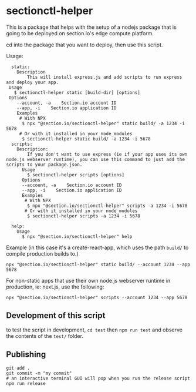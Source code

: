 # sectionctl-helper

This is a package that helps with the setup of a nodejs package that is going to be deployed on section.io's edge compute platform.

cd into the package that you want to deploy, then use this script.

Usage:

```
  static:
    Description
        This will install express.js and add scripts to run express and deploy your app.
 Usage
   $ sectionctl-helper static [build-dir] [options]
 Options
    --account, -a    Section.io account ID
    --app, -i    Section.io application ID
    Examples
     # With NPX
      $ npx "@section.io/sectionctl-helper" static build/ -a 1234 -i 5678
     # Or with it installed in your node_modules
      $ sectionctl-helper static build/ -a 1234 -i 5678
  scripts:
    Description:
        If you don't want to use express (ie if your app uses its own node.js webserver runtime), you can use this command to just add the scripts to your package.json.
      Usage
        $ sectionctl-helper scripts [options]
      Options
      --account, -a    Section.io account ID
      --app, -i    Section.io application ID
      Examples
       # With NPX
        $ npx "@section.io/sectionctl-helper" scripts -a 1234 -i 5678
       # Or with it installed in your node_modules
        $ sectionctl-helper scripts -a 1234 -i 5678

  help:
    Usage
      $ npx "@section.io/sectionctl-helper" help
```

Example (in this case it's a create-react-app, which uses the path `build/` to compile production builds to.)

```
npx "@section.io/sectionctl-helper" static build/ --account 1234 --app 5678
```

For non-static apps that use their own node.js webserver runtime in production, ie: next.js, use the following:

```
npx "@section.io/sectionctl-helper" scripts --account 1234 --app 5678
```

## Development of this script

to test the script in development, `cd test` then `npm run test` and observe the contents of the `test/` folder.

## Publishing

```
git add .
git commit -m "my commit"
# an interactive terminal GUI will pop when you run the release script
npm run release
```
